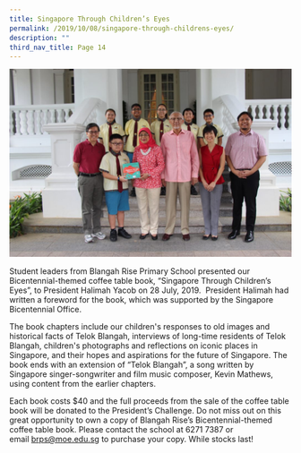 ```yaml
---
title: Singapore Through Children’s Eyes
permalink: /2019/10/08/singapore-through-childrens-eyes/
description: ""
third_nav_title: Page 14
---
```


<img src="/images/Cover-Photo-and-No-1-1024x683.jpg">
<p>Student leaders from Blangah Rise Primary School presented our Bicentennial-themed coffee table book, &ldquo;Singapore Through Children&rsquo;s Eyes&rdquo;, to President Halimah Yacob on 28 July, 2019. &nbsp;President Halimah had written a foreword for the book, which was supported by the Singapore Bicentennial Office.</p>
<p>The book chapters include our children's responses to old images and historical facts of Telok Blangah, interviews of long-time residents of Telok Blangah, children's photographs and reflections on iconic places in Singapore, and their hopes and aspirations for the future of Singapore. The book ends with an extension of &ldquo;Telok Blangah&rdquo;, a song written by Singapore singer-songwriter and film music composer, Kevin Mathews, using content from the earlier chapters.</p>
<p>Each book costs $40 and the full proceeds from the sale of the coffee table book will be donated to the President&rsquo;s Challenge. Do not miss out on this great opportunity to own a copy of Blangah Rise&rsquo;s Bicentennial-themed coffee table book. Please contact the school at 6271 7387 or email&nbsp;<a href="mailto:brps@moe.edu.sg">brps@moe.edu.sg</a>&nbsp;to purchase your copy. While stocks last!</p>